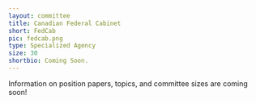 ```yaml
---
layout: committee
title: Canadian Federal Cabinet
short: FedCab
pic: fedcab.png
type: Specialized Agency
size: 30
shortbio: Coming Soon.
---
```


Information on position papers, topics, and committee sizes are coming soon!
